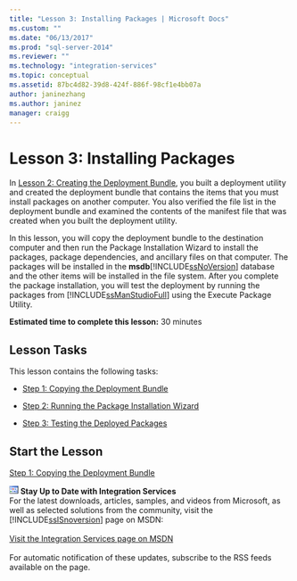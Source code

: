 ```yaml
---
title: "Lesson 3: Installing Packages | Microsoft Docs"
ms.custom: ""
ms.date: "06/13/2017"
ms.prod: "sql-server-2014"
ms.reviewer: ""
ms.technology: "integration-services"
ms.topic: conceptual
ms.assetid: 87bc4d82-39d8-424f-886f-98cf1e4bb07a
author: janinezhang
ms.author: janinez
manager: craigg
---
```

# Lesson 3: Installing Packages
  In [Lesson 2: Creating the Deployment Bundle](../integration-services/lesson-2-create-the-deployment-bundle-in-ssis.md), you built a deployment utility and created the deployment bundle that contains the items that you must install packages on another computer. You also verified the file list in the deployment bundle and examined the contents of the manifest file that was created when you built the deployment utility.  
  
 In this lesson, you will copy the deployment bundle to the destination computer and then run the Package Installation Wizard to install the packages, package dependencies, and ancillary files on that computer. The packages will be installed in the **msdb**[!INCLUDE[ssNoVersion](../includes/ssnoversion-md.md)] database and the other items will be installed in the file system. After you complete the package installation, you will test the deployment by running the packages from [!INCLUDE[ssManStudioFull](../includes/ssmanstudiofull-md.md)] using the Execute Package Utility.  
  
 **Estimated time to complete this lesson:** 30 minutes  
  
## Lesson Tasks  
 This lesson contains the following tasks:  
  
-   [Step 1: Copying the Deployment Bundle](../integration-services/lesson-3-1-copying-the-deployment-bundle.md)  
  
-   [Step 2: Running the Package Installation Wizard](../integration-services/lesson-3-2-running-the-package-installation-wizard.md)  
  
-   [Step 3: Testing the Deployed Packages](../integration-services/lesson-3-3-testing-the-deployed-packages.md)  
  
## Start the Lesson  
 [Step 1: Copying the Deployment Bundle](../integration-services/lesson-3-1-copying-the-deployment-bundle.md)  
  
![Integration Services icon (small)](media/dts-16.gif "Integration Services icon (small)")  **Stay Up to Date with Integration Services**<br /> For the latest downloads, articles, samples, and videos from Microsoft, as well as selected solutions from the community, visit the [!INCLUDE[ssISnoversion](../includes/ssisnoversion-md.md)] page on MSDN:<br /><br /> [Visit the Integration Services page on MSDN](https://go.microsoft.com/fwlink/?LinkId=136655)<br /><br /> For automatic notification of these updates, subscribe to the RSS feeds available on the page.  
  
  
